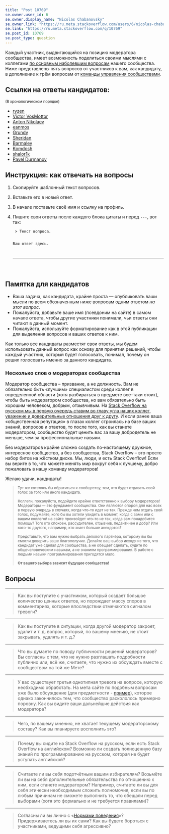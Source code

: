 ```yaml
---
title: "Post 10769"
se.owner.user_id: 6
se.owner.display_name: "Nicolas Chabanovsky"
se.owner.link: "https://ru.meta.stackoverflow.com/users/6/nicolas-chabanovsky"
se.link: "https://ru.meta.stackoverflow.com/q/10769"
se.post_id: 10769
se.post_type: question
---
```

<p>Каждый участник, выдвигающийся на позицию модератора сообщества, имеет возможность поделиться своими мыслями с коллегами <a href="https://ru.meta.stackoverflow.com/q/10742/6">по основным наболевшим вопросам</a> нашего сообщества. Ниже представлены пять вопросов от участников к вам, как кандидату, в дополнение к трём вопросам от <a href="https://meta.stackexchange.com/a/99341/274323">команды управления сообществами</a>.</p>
<h2>Ссылки на ответы кандидатов:</h2>
<p><sub>(В хронологическом порядке)</sub></p>
<ul>
<li><a href="https://ru.meta.stackoverflow.com/a/10771/186999">ryzen</a></li>
<li><a href="https://ru.meta.stackoverflow.com/a/10774/186999">Victor VosMottor</a></li>
<li><a href="https://ru.meta.stackoverflow.com/a/10782/186999">Anton Nikolaev</a></li>
<li><a href="https://ru.meta.stackoverflow.com/a/10784/186999">eanmos</a></li>
<li><a href="https://ru.meta.stackoverflow.com/a/10791/186999">Grundy</a></li>
<li><a href="https://ru.meta.stackoverflow.com/a/10792/339283">Sheridan</a></li>
<li><a href="https://ru.meta.stackoverflow.com/a/10793/5648">Barmaley</a></li>
<li><a href="https://ru.meta.stackoverflow.com/a/10794/339283">Komdosh</a></li>
<li><a href="https://ru.meta.stackoverflow.com/a/10795/236727">shalor1k</a></li>
<li><a href="https://ru.meta.stackoverflow.com/a/10796/236727">Pavel Durmanov</a></li>
</ul>
<h2>Инструкция: как отвечать на вопросы</h2>
<ol>
<li><p>Скопируйте шаблонный текст вопросов.</p>
</li>
<li><p>Вставьте его в новый ответ.</p>
</li>
<li><p>В начале поставьте своё имя и ссылку на профиль.</p>
</li>
<li><p>Пишите свои ответы после каждого блока цитаты и перед <code>---</code>, вот так:</p>
<pre><code> &gt; Текст вопроса.

 Ваш ответ здесь.

 ---
</code></pre>
</li>
</ol>
<h2>Памятка для кандидатов</h2>
<ul>
<li>Ваша задача, как кандидата, крайне проста — опубликовать ваши мысли по всем обозначенным ниже вопросам одним ответом <em>на этот вопрос</em>.</li>
<li>Пожалуйста, добавьте ваше имя (псевдоним на сайте) в самом начале ответа, чтобы другие участники понимали, чьи ответы они читают в данный момент.</li>
<li>Пожалуйста, используйте форматирование как в этой публикации для выделения вопросов и ваших ответов к ним.</li>
</ul>
<p>Как только все кандидаты разместят свои ответы, мы будем использовать данный вопрос как основу для принятия решений, чтобы каждый участник, который будет голосовать, понимал, почему он решил голосовать именно за данного кандидата.</p>
<h3>Несколько слов о модераторах сообщества</h3>
<p>Модератор сообщества – призвание, а не должность. Вам не обязательно быть «лучшим» специалистом среди коллег в определенной области (хотя разбираться в предмете все–таки стоит), чтобы быть модератором сообщества, но вам обязательно быть хорошим человеком, добрым, отзывчивым. На <a href="https://ru.stackoverflow.com/help/key-values">Stack Overflow на русском мы в первую очередь ставим во главу угла наших коллег, уважение и доверительные отношения друг к другу</a>. И если ранее ваша «общественная репутация» в глазах коллег строилась на базе ваших знаний, вопросов и ответов, то после того, как вы станете модератором, сообщество будет ценить вас за вашу добродетель не меньше, чем за профессиональные навыки.</p>
<p>Без модераторов крайне сложно создать по-настоящему дружное, интересное сообщество, а без сообщества, Stack Overflow – это просто набор битов на жёстком диске. Мы, люди, и есть Stack Overflow! Если вы верите в то, что можете менять мир вокруг себя к лучшему, добро пожаловать в нашу команду модераторов!</p>
<p>Желаю удачи, кандидаты!</p>
<blockquote>
<p><sub>Тут же хотелось бы обратиться к сообществу, тем, кто будет отдавать свой голос за того или иного кандидата. </sub></p>
<p><sub>Коллеги, пожалуйста, подойдите крайне ответственно к выбору модераторов! Модераторы — это фундамент сообщества. Они являются опорой для нас всех в первую очередь в случаях, когда что–то идет не так. Прежде чем отдать свой голос, подумайте, кого бы вы хотели увидеть в момент, когда с вами или с вашим коллегой на сайте произойдет что–то не так, когда вам понадобится помощь? Того кто спокоен, рассудителен, отзывчив, педантичен и добр? Или кого–то другого, например, кто знает больше анекдотов? </sub></p>
<p><sub> Представьте, что вам нужно выбрать делового партнёра, которому вы бы смогли доверить ваше благополучие. Делайте ваш выбор исходя из того, что кандидат уже сделал для сообщества, а не обещает сделать, судите по общечеловеческим навыкам, а не знаниям программирования. В работе с людьми навыки программирования пригодятся мало.</sub></p>
<p><sub><strong>От вашего выбора зависит будущее сообщества!</strong></sub></p>
</blockquote>
<h2>Вопросы</h2>
<hr />
<blockquote>
<p>Как вы поступите с участником, который создает большое количество ценных ответов, но порождает массу споров в комментариях, которые впоследствии отмечаются сигналом тревоги?</p>
</blockquote>
<hr />
<blockquote>
<p>Как вы поступите в ситуации, когда другой модератор закроет, удалит и т. д. вопрос, который, по вашему мнению, не стоит закрывать, удалять и т. д.?</p>
</blockquote>
<hr />
<blockquote>
<p>Что вы думаете по поводу публичности решений модераторов? Вы согласны с тем, что не нужно разглашать подробности публично или, всё же, считаете, что нужно их обсуждать вместе с сообществом на той же Мете?</p>
</blockquote>
<hr />
<blockquote>
<p>У вас существует третья однотипная тревога на вопросе, которую необходимо обработать. На мета сайте по подобным вопросам уже было обсуждение (для предметности - <a href="https://ru.meta.stackoverflow.com/q/10370/213987">пример</a>), которое однако закончилось тем, что сообщество раскололось примерно поровну. Как вы видите ваши дальнейшие действия как модератора?</p>
</blockquote>
<hr />
<blockquote>
<p>Чего, по вашему мнению, не хватает текущему модераторскому составу? Как вы планируете восполнить это?</p>
</blockquote>
<hr />
<blockquote>
<p>Почему вы сидите на Stack Overflow на русском, если есть Stack Overflow на английском? Возможно ли создать полноценную базу знаний по программированию на русском, которая не будет уступать английской?</p>
</blockquote>
<hr />
<blockquote>
<p>Считаете ли вы себя подотчётным вашим избирателям? Возьмёте ли вы на себя дополнительные обязательства по отношению к ним, если станете модератором? Например, считаете ли вы для себя этически необходимым сложить полномочия, если вы по любым причинам не сможете выполнить то, что обещали перед выборами (хотя это формально и не требуется правилами)?</p>
</blockquote>
<hr />
<blockquote>
<p>Согласны ли вы лично с «<a href="/conduct">Нормами поведения</a>»? Придерживаетесь ли вы их сами? Как вы будете бороться с участниками, ведущими себя агрессивно?</p>
</blockquote>
